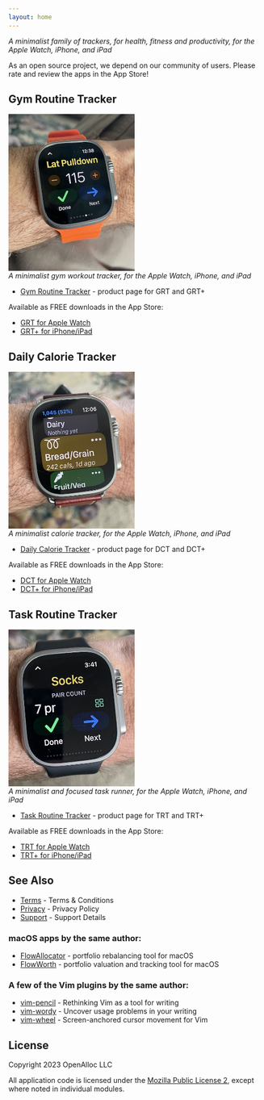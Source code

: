 ```yaml
---
layout: home
---
```


_A minimalist family of trackers, for health, fitness and productivity, for the Apple Watch, iPhone, and iPad_

As an open source project, we depend on our community of users. Please rate and review the apps in the App Store!

## Gym Routine Tracker

<div style="width: 250px; height: 298px;"> <img src="/assets/images/grt-on-wrist.jpeg" style="width: inherit" /> </div> <p/>

_A minimalist gym workout tracker, for the Apple Watch, iPhone, and iPad_

- [Gym Routine Tracker](/grt/) - product page for GRT and GRT+

Available as FREE downloads in the App Store:

- [GRT for Apple Watch](https://apps.apple.com/us/app/gym-routine-tracker/id6444747204)
- [GRT+ for iPhone/iPad](https://apps.apple.com/us/app/gym-routine-tracker/id1662243916)

## Daily Calorie Tracker

<div style="width: 250px; height: 298px;"> <img src="/assets/images/dct-on-wrist.jpeg" style="width: inherit" /> </div> <p/>

_A minimalist calorie tracker, for the Apple Watch, iPhone, and iPad_

- [Daily Calorie Tracker](/dct/) - product page for DCT and DCT+

Available as FREE downloads in the App Store:

- [DCT for Apple Watch](https://apps.apple.com/us/app/daily-calorie-tracker/id6445856852)
- [DCT+ for iPhone/iPad](https://apps.apple.com/us/app/daily-calorie-tracker/id6445856794)

## Task Routine Tracker

<div style="width: 250px; height: 298px;"> <img src="/assets/images/trt-on-wrist.jpeg" style="width: inherit" /> </div> <p/>

_A minimalist and focused task runner, for the Apple Watch, iPhone, and iPad_

- [Task Routine Tracker](/trt/) - product page for TRT and TRT+

Available as FREE downloads in the App Store:

- [TRT for Apple Watch](https://apps.apple.com/us/app/task-routine-tracker/id6447024549)
- [TRT+ for iPhone/iPad](https://apps.apple.com/us/app/task-routine-tracker/id6447024581)

## See Also

* [Terms](/terms/) - Terms & Conditions
* [Privacy](/privacy/) - Privacy Policy
* [Support](/support/) - Support Details

### macOS apps by the same author:

* [FlowAllocator](https://open-portfolio.github.io/allocator/) - portfolio rebalancing tool for macOS
* [FlowWorth](https://open-portfolio.github.io/worth/) - portfolio valuation and tracking tool for macOS

### A few of the Vim plugins by the same author:

* [vim-pencil](https://github.com/preservim/vim-pencil) - Rethinking Vim as a tool for writing
* [vim-wordy](https://github.com/preservim/vim-wordy) - Uncover usage problems in your writing
* [vim-wheel](https://github.com/preservim/vim-wheel) - Screen-anchored cursor movement for Vim

## License

Copyright 2023 OpenAlloc LLC

All application code is licensed under the [Mozilla Public License 2](https://www.mozilla.org/en-US/MPL/2.0/), except where noted in individual modules.
